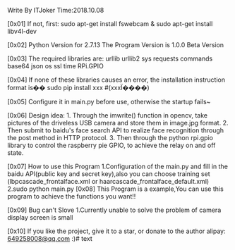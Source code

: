 Write By ITJoker Time:2018.10.08

[0x01]  If not, first: sudo apt-get install fswebcam & sudo apt-get install libv4l-dev

[0x02]  Python Version for 2.7.13  The Program Version is 1.0.0 Beta Version 

[0x03]  The required libraries are:
	urllib
	urllib2
	sys
	requests
	commands
	base64
	json
	os
	ssl
	time
	RPi.GPIO

[0x04]  If none of these libraries causes an error, the installation instruction format is�� sudo pip install xxx   #(xxxΪ����)

[0x05]  Configure it in main.py before use, otherwise the startup fails~

[0x06] Design idea:
    1. Through the imwrite() function in opencv, take pictures of the driveless USB camera and store them in image.jpg format.
    2. Then submit to baidu's face search API to realize face recognition through the post method in HTTP protocol.
    3. Then through the python rpi.gpio library to control the raspberry pie GPIO, to achieve the relay on and off state.

[0x07] How to use this Program
    1.Configuration of the main.py and fill in the baidu API(public key and secret key),also you can choose training set (lbpcascade_frontalface.xml or haarcascade_frontalface_default.xml)
	2.sudo python main.py
[0x08] This Program is a example,You can use this program to achieve the functions you want!!

[0x09] Bug can't Slove
	1.Currently unable to solve the problem of camera display screen is small

[0x10] If you like the project, give it to a star, or donate to the author alipay: 649258008@qq.com :)# text
